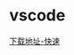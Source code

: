 # vscode

[下载地址-快速](https://vscode.cdn.azure.cn/stable/c722ca6c7eed3d7987c0d5c3df5c45f6b15e77d1/VSCode-darwin-universal.zip)



